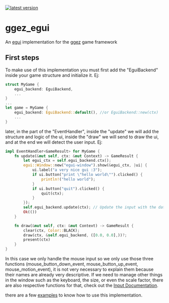 [![latest version](https://img.shields.io/crates/v/ggez-egui)](https://crates.io/crates/ggez-egui)
# ggez_egui
An [egui](https://github.com/emilk/egui/) implementation for the [ggez](https://ggez.rs/) game framework

## First steps
To make use of this implementation you must first add the "EguiBackend" inside your game structure and initialize it. Ej:
```rust
struct MyGame {
	egui_backend: EguiBackend,
	...
}
...
let game = MyGame {
	egui_backend: EguiBackend::default(), //or EguiBackend::new(ctx)
	...
}
```

later, in the part of the "EventHandler", inside the "update" we will add the structure and logic of the ui, inside the "draw" we will send to draw the ui, and at the end we will detect the user input. Ej:
```rust
impl EventHandler<GameResult> for MyGame {
	fn update(&mut self, ctx: &mut Context) -> GameResult {
		let egui_ctx = self.egui_backend.ctx();
		egui::Window::new("egui-window").show(&egui_ctx, |ui| {
			ui.label("a very nice gui :3");
			if ui.button("print \"hello world\"").clicked() {
				println!("hello world");
			}
			if ui.button("quit").clicked() {
				quit(ctx);
			}
		});
		self.egui_backend.update(ctx); // Update the input with the data from the context with exceptions (scale_factor, resize, mouse_wheel, and text_input)
		Ok(())
	}

	fn draw(&mut self, ctx: &mut Context) -> GameResult {
		clear(ctx, Color::BLACK);
		draw(ctx, &self.egui_backend, ([0.0, 0.0],))?;
		present(ctx)
	}
}
```
In this case we only handle the mouse input so we only use those three functions (mouse_button_down_event, mouse_button_up_event, mouse_motion_event), it is not very necessary to explain them because their names are already very descriptive. If we need to manage other things in the window such as the keyboard, the size, or even the scale factor, there are also respective functions for that, check out the [Input Documentation](https://docs.rs/ggez-egui/latest/ggez_egui/struct.Input.html).

there are a few [examples](./examples/) to know how to use this implementation.
